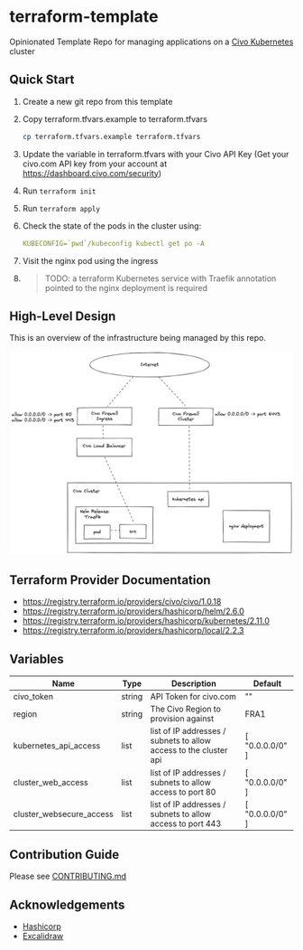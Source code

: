 # terraform-template

Opinionated Template Repo for managing applications on a [Civo Kubernetes](https://www.civo.com) cluster 

## Quick Start

1. Create a new git repo from this template

2. Copy terraform.tfvars.example to terraform.tfvars

   ```bash
   cp terraform.tfvars.example terraform.tfvars
   ```

3. Update the variable in terraform.tfvars with your Civo API Key (Get your civo.com API key from your account at https://dashboard.civo.com/security)

4. Run `terraform init`

5. Run `terraform apply`

6. Check the state of the pods in the cluster using: 

   ```yaml
   KUBECONFIG=`pwd`/kubeconfig kubectl get po -A
   ```

7. Visit the nginx pod using the ingress 

8. > TODO: a terraform Kubernetes service with Traefik annotation pointed to the nginx deployment is required

## High-Level Design

This is an overview of the infrastructure being managed by this repo.  

![HLD](./hld.excalidraw.png)

## Terraform Provider Documentation

* https://registry.terraform.io/providers/civo/civo/1.0.18
* https://registry.terraform.io/providers/hashicorp/helm/2.6.0
* https://registry.terraform.io/providers/hashicorp/kubernetes/2.11.0
* https://registry.terraform.io/providers/hashicorp/local/2.2.3

## Variables

| Name | Type | Description | Default |
|------|------|-------------|---------|
| civo_token | string | API Token for civo.com | "" |
| region | string | The Civo Region to provision against | FRA1 |
| kubernetes_api_access |  list | list of IP addresses / subnets to allow access to the cluster api | [ "0.0.0.0/0" ] |
| cluster_web_access | list | list of IP addresses / subnets to allow access to port 80 | [ "0.0.0.0/0" ] |
| cluster_websecure_access | list | list of IP addresses / subnets to allow access to port 443 | [ "0.0.0.0/0" ] |

## Contribution Guide

Please see [CONTRIBUTING.md](contributing.md)

## Acknowledgements

- [Hashicorp](https://www.hashicorp.com)
- [Excalidraw](https://github.com/excalidraw/excalidraw)
